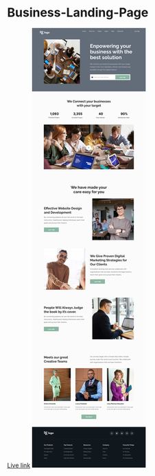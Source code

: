 # Business-Landing-Page
[Live link](https://business-landing-page-phi.vercel.app/)
![Photo](https://github.com/krishna5867/Business-Landing-Page/blob/main/Business%20Landing%20Page.png?raw=true)
